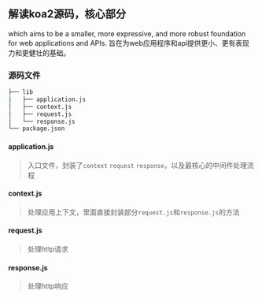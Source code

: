 ## 解读koa2源码，核心部分
which aims to be a smaller, more expressive, and more robust foundation for web applications and APIs.
旨在为web应用程序和api提供更小、更有表现力和更健壮的基础。

### 源码文件
```sh
├── lib
|   ├── application.js
│   ├── context.js
│   ├── request.js
│   └── response.js
└── package.json
```

#### application.js 
> 入口文件，封装了`context` `request` `response`，以及最核心的中间件处理流程


#### context.js
> 处理应用上下文，里面直接封装部分`request.js`和`response.js`的方法


#### request.js
> 处理http请求


#### response.js
> 处理http响应